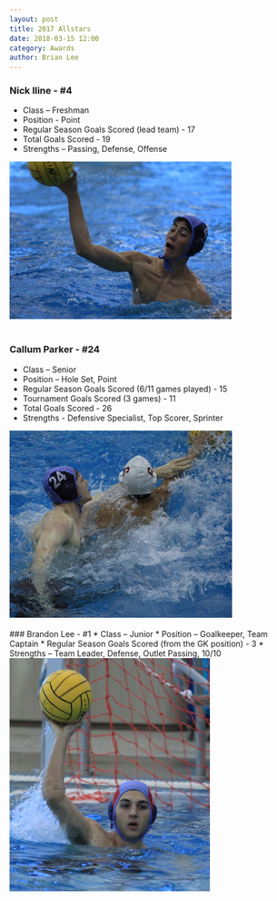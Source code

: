 ```yaml
---
layout: post
title: 2017 Allstars
date: 2018-03-15 12:00
category: Awards
author: Brian Lee
---
```


<div class="row">
<div class="col-md-6">

### Nick Iline - #4
* Class – Freshman
* Position - Point
* Regular Season Goals Scored (lead team) - 17
* Total Goals Scored - 19
* Strengths – Passing, Defense, Offense

</div>
<div class="col-md-6">

<img src="/assets/images/allstars/nick-iline.png"/>

</div>
</div>

<br>

<div class="row">
<div class="col-md-6">

### Callum Parker - #24
* Class – Senior
* Position – Hole Set, Point
* Regular Season Goals Scored (6/11 games played) - 15
* Tournament Goals Scored (3 games) - 11
* Total Goals Scored - 26
* Strengths - Defensive Specialist, Top Scorer, Sprinter

</div>
<div class="col-md-6">

<img src="/assets/images/allstars/callum-parker.png"/>

</div>
</div>

<br>

<div class="row">
<div class="col-md-6">
### Brandon Lee - #1
* Class – Junior
* Position – Goalkeeper, Team Captain
* Regular Season Goals Scored (from the GK position) - 3
* Strengths – Team Leader, Defense, Outlet Passing, 10/10
</div>

<div class="col-md-6">

<img src="/assets/images/allstars/brandon-lee.png"/>

</div>
</div>